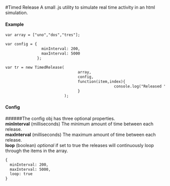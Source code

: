 #Timed Release
A small .js utility to simulate real time activity in an html simulation. 

#### Example

```html
var array = ["uno","dos","tres"];

var config = {
                minInterval: 200,
                maxInterval: 5000
              };
              
var tr = new TimedRelease( 
                                array, 
                                config,
                                function(item,index){ 
                                                console.log("Released ",item," at ",index); 
                                }
                          );
```

#### Config
######The config obj has three optional properties.  
**minInterval** (milliseconds) The minimum amount of time between each release.  
**maxInterval** (milliseconds) The maximum amount of time between each release.  
**loop** (boolean) _optional_ if set to true the releases will continuously loop through the items in the array.

```html
{
  minInterval: 200,
  maxInterval: 5000,
  loop: true
}
```
